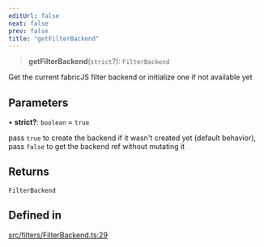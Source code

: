 ```yaml
---
editUrl: false
next: false
prev: false
title: "getFilterBackend"
---
```


> **getFilterBackend**(`strict`?): `FilterBackend`

Get the current fabricJS filter backend  or initialize one if not available yet

## Parameters

• **strict?**: `boolean` = `true`

pass `true` to create the backend if it wasn't created yet (default behavior),
pass `false` to get the backend ref without mutating it

## Returns

`FilterBackend`

## Defined in

[src/filters/FilterBackend.ts:29](https://github.com/fabricjs/fabric.js/blob/5c1240d8b4662e45868dd33f385f941de21c8e9c/src/filters/FilterBackend.ts#L29)
